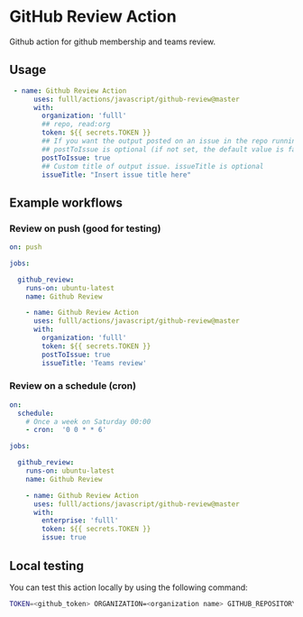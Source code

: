 # GitHub Review Action

Github action for github membership and teams review.

## Usage

```yml
 - name: Github Review Action
      uses: fulll/actions/javascript/github-review@master
      with:
        organization: 'fulll'  
        ## repo, read:org 
        token: ${{ secrets.TOKEN }}
        ## If you want the output posted on an issue in the repo running the action. 
        ## postToIssue is optional (if not set, the default value is false)
        postToIssue: true
        ## Custom title of output issue. issueTitle is optional
        issueTitle: "Insert issue title here"
```

## Example workflows

### Review on push (good for testing)

```yml
on: push

jobs:

  github_review:
    runs-on: ubuntu-latest
    name: Github Review

    - name: Github Review Action
      uses: fulll/actions/javascript/github-review@master
      with:
        organization: 'fulll'
        token: ${{ secrets.TOKEN }}
        postToIssue: true
        issueTitle: 'Teams review'
```

### Review on a schedule (cron)

```yml
on:
  schedule:   
    # Once a week on Saturday 00:00
    - cron:  '0 0 * * 6'

jobs:

  github_review:
    runs-on: ubuntu-latest
    name: Github Review

    - name: Github Review Action
      uses: fulll/actions/javascript/github-review@master
      with:
        enterprise: 'fulll'
        token: ${{ secrets.TOKEN }}
        issue: true
```

## Local testing

You can test this action locally by using the following command:

```sh
TOKEN=<github_token> ORGANIZATION=<organization name> GITHUB_REPOSITORY=<owner>/<repository> node src/index.js
```

